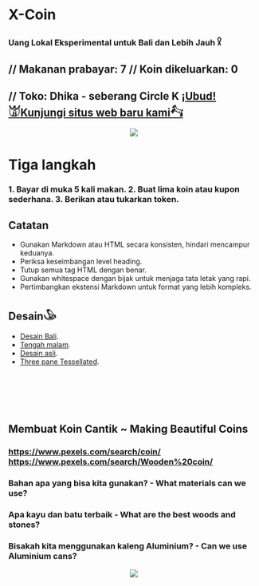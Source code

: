 # X-Coin

### Uang Lokal Eksperimental untuk Bali dan Lebih Jauh 𓍳

## // Makanan prabayar: 7 // Koin dikeluarkan: 0

## // Toko: Dhika - seberang Circle K [¡Ubud!𓀫Kunjungi situs web baru kami𓃚](https://ubud.vercel.app/)



<p align="center">
<img src="https://raw.githubusercontent.com/Morningstar88/X/main/pics/midnight-first-screen.png">
</p>

# Tiga langkah

### 1. Bayar di muka 5 kali makan. 2. Buat lima koin atau kupon sederhana. 3. Berikan atau tukarkan token.

## Catatan

* Gunakan Markdown atau HTML secara konsisten, hindari mencampur keduanya.
* Periksa keseimbangan level heading.
* Tutup semua tag HTML dengan benar.
* Gunakan whitespace dengan bijak untuk menjaga tata letak yang rapi.
* Pertimbangkan ekstensi Markdown untuk format yang lebih kompleks.
## Desain𓅇
* [Desain Bali](https://codepen.io/Teeke/pen/rNRKJpG).
* [Tengah malam](https://codepen.io/Teeke/pen/ZERPVWx).
* [Desain asli](https://codepen.io/stefcharle/pen/Gydvbx).
* [Three pane Tessellated](https://codepen.io/Teeke/pen/gOEdvdq).<br><br><br><br><br><br>
## Membuat Koin Cantik ~ Making Beautiful Coins
### https://www.pexels.com/search/coin/ https://www.pexels.com/search/Wooden%20coin/
### Bahan apa yang bisa kita gunakan? - What materials can we use?
### Apa kayu dan batu terbaik - What are the best woods and stones?
### Bisakah kita menggunakan kaleng Aluminium? - Can we use Aluminium cans?



<p align="center">
<img src="https://raw.githubusercontent.com/Morningstar88/X/main/pics/Kalki-Better-Screenshot.png">
</p>
